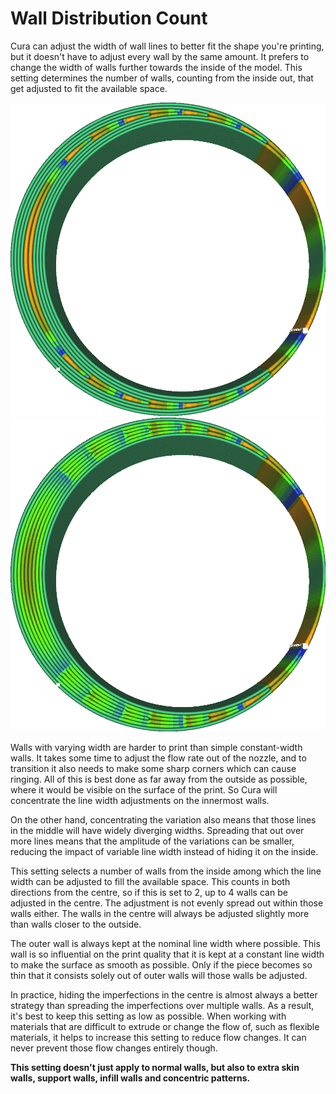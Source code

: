 Wall Distribution Count
====
Cura can adjust the width of wall lines to better fit the shape you're printing, but it doesn't have to adjust every wall by the same amount. It prefers to change the width of walls further towards the inside of the model. This setting determines the number of walls, counting from the inside out, that get adjusted to fit the available space.


![Concentrated in the middle, with big variations in line widths there](images/wall_distribution_count_1.png)
![Spread out over many walls](images/wall_distribution_count_5.png)

Walls with varying width are harder to print than simple constant-width walls. It takes some time to adjust the flow rate out of the nozzle, and to transition it also needs to make some sharp corners which can cause ringing. All of this is best done as far away from the outside as possible, where it would be visible on the surface of the print. So Cura will concentrate the line width adjustments on the innermost walls.

On the other hand, concentrating the variation also means that those lines in the middle will have widely diverging widths. Spreading that out over more lines means that the amplitude of the variations can be smaller, reducing the impact of variable line width instead of hiding it on the inside.

This setting selects a number of walls from the inside among which the line width can be adjusted to fill the available space. This counts in both directions from the centre, so if this is set to 2, up to 4 walls can be adjusted in the centre. The adjustment is not evenly spread out within those walls either. The walls in the centre will always be adjusted slightly more than walls closer to the outside.

The outer wall is always kept at the nominal line width where possible. This wall is so influential on the print quality that it is kept at a constant line width to make the surface as smooth as possible. Only if the piece becomes so thin that it consists solely out of outer walls will those walls be adjusted.

In practice, hiding the imperfections in the centre is almost always a better strategy than spreading the imperfections over multiple walls. As a result, it's best to keep this setting as low as possible. When working with materials that are difficult to extrude or change the flow of, such as flexible materials, it helps to increase this setting to reduce flow changes. It can never prevent those flow changes entirely though.

**This setting doesn't just apply to normal walls, but also to extra skin walls, support walls, infill walls and concentric patterns.**